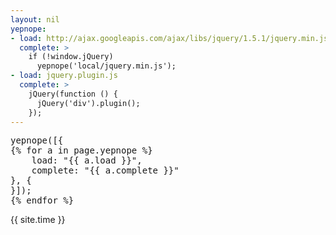 ```yaml
---
layout: nil
yepnope:
- load: http://ajax.googleapis.com/ajax/libs/jquery/1.5.1/jquery.min.js
  complete: >
    if (!window.jQuery)
      yepnope('local/jquery.min.js');
- load: jquery.plugin.js
  complete: >
    jQuery(function () {
      jQuery('div').plugin();
    });
---
```


<pre>
yepnope([{
{% for a in page.yepnope %}
    load: "{{ a.load }}",
    complete: "{{ a.complete }}"
}, {
}]);
{% endfor %}
</pre>
{{ site.time }}